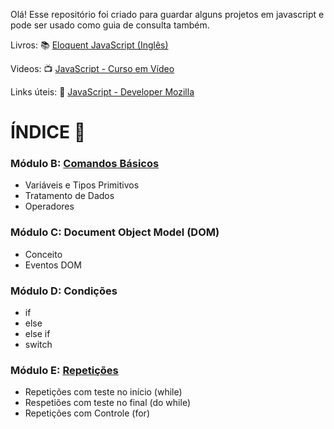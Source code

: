 

Olá! Esse repositório foi criado para guardar alguns projetos em javascript e pode ser usado como guia de consulta também. 

Livros: :books: 
[Eloquent JavaScript (Inglês) ](https://eloquentjavascript.net/)

Videos: :tv:
[JavaScript - Curso em Vídeo](https://youtu.be/1-w1RfGIov4?list=PLHz_AreHm4dlsK3Nr9GVvXCbpQyHQl1o1)

Links úteis: :link:
[JavaScript - Developer Mozilla](https://developer.mozilla.org/pt-BR/docs/Web/JavaScript)

# ÍNDICE :bookmark_tabs:

### Módulo B: [Comandos Básicos](https://github.com/Hugocorreaa/JavaScript/blob/main/M%C3%B3dulo%20B%20-%20Comandos%20B%C3%A1sicos/Readme.md) 
- Variáveis e Tipos Primitivos
- Tratamento de Dados
- Operadores

### Módulo C: Document Object Model (DOM)
- Conceito
- Eventos DOM

### Módulo D: Condições
- if
- else
- else if
- switch

### Módulo E: [Repetições](https://github.com/Hugocorreaa/JavaScript/blob/main/M%C3%B3dulo%20E%20-%20Repeti%C3%A7%C3%B5es/Readme.md) 
- Repetições com teste no início (while)
- Respetiões com teste no final (do while)
- Repetições com Controle (for)
